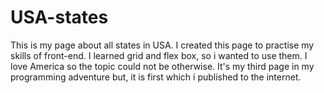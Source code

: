 # USA-states
This is my page about all states in USA. 
I created this page to practise my skills of front-end. I learned grid and flex box, so i wanted to use them. I love America so the topic could not be otherwise.
It's my third page in my programming adventure but, it is first which i published to the internet.
